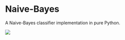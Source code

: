 # Naive-Bayes
A Naive-Bayes classifier implementation in pure Python.

<img src="https://latex.codecogs.com/gif.latex?P(\text{high-accuracy}|\text{Naive-Bayes is naive}) = \frac{P(\text{Naive-Bayes is naive}|\text{high-accuracy}) * P(\text{high-accuracy})}{P(\text{Naive-Bayes is naive})} = \text{Surprisingly high!}"/>
